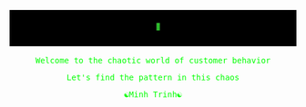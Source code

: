 ![Typing Animation](https://github.com/tpminh4394/tpminh4394/blob/main/intro%20gif.gif)

<div align="center">
    <p style="font-family: monospace; color: #00FF00;">Welcome to the chaotic world of customer behavior</p>
    <p style="font-family: monospace; color: #00FF00;">Let's find the pattern in this chaos</p>
    <p style="font-family: monospace; color: #00FF00;">☯️Minh Trinh☯️</p

</div>
